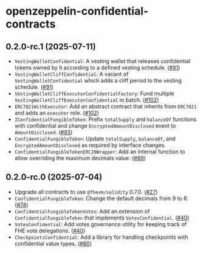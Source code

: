 # openzeppelin-confidential-contracts


## 0.2.0-rc.1 (2025-07-11)

- `VestingWalletConfidential`: A vesting wallet that releases confidential tokens owned by it according to a defined vesting schedule. ([#91](https://github.com/OpenZeppelin/openzeppelin-confidential-contracts/pull/91))
- `VestingWalletCliffConfidential`: A variant of `VestingWalletConfidential` which adds a cliff period to the vesting schedule. ([#91](https://github.com/OpenZeppelin/openzeppelin-confidential-contracts/pull/91))
- `VestingWalletCliffExecutorConfidentialFactory`: Fund multiple `VestingWalletCliffExecutorConfidential` in batch. ([#102](https://github.com/OpenZeppelin/openzeppelin-confidential-contracts/pull/102))
- `ERC7821WithExecutor`: Add an abstract contract that inherits from `ERC7821` and adds an `executor` role. ([#102](https://github.com/OpenZeppelin/openzeppelin-confidential-contracts/pull/102))
- `IConfidentialFungibleToken`: Prefix `totalSupply` and `balanceOf` functions with confidential and change `EncryptedAmountDisclosed` event to `AmountDisclosed`. ([#93](https://github.com/OpenZeppelin/openzeppelin-confidential-contracts/pull/93))
- `ConfidentialFungibleToken`: Update `totalSupply`, `balanceOf`, and `EncryptedAmountDisclosed` as required by interface changes.
- `ConfidentialFungibleTokenERC20Wrapper`: Add an internal function to allow overriding the maximum decimals value. ([#89](https://github.com/OpenZeppelin/openzeppelin-confidential-contracts/pull/89))

## 0.2.0-rc.0 (2025-07-04)

- Upgrade all contracts to use `@fhevm/solidity` 0.7.0. ([#27](https://github.com/OpenZeppelin/openzeppelin-confidential-contracts/pull/27))
- `ConfidentialFungibleToken`: Change the default decimals from 9 to 6. ([#74](https://github.com/OpenZeppelin/openzeppelin-confidential-contracts/pull/74))
- `ConfidentialFungibleTokenVotes`: Add an extension of `ConfidentialFungibleToken` that implements `VotesConfidential`. ([#40](https://github.com/OpenZeppelin/openzeppelin-confidential-contracts/pull/40))
- `VotesConfidential`: Add votes governance utility for keeping track of FHE vote delegations. ([#40](https://github.com/OpenZeppelin/openzeppelin-confidential-contracts/pull/40))
- `CheckpointsConfidential`: Add a library for handling checkpoints with confidential value types. ([#60](https://github.com/OpenZeppelin/openzeppelin-confidential-contracts/pull/60))
